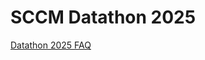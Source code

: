 # SCCM Datathon 2025


[Datathon 2025 FAQ](https://sccm.org/Admin/SCCM/media/SCCM/PDFs/Datathon-2025-FAQ.pdf?utm_medium=email&utm_term=N%2FA&utm_source=D365%20CIJ#msdynmkt_trackingcontext=1f99576b-f934-4f73-94dd-8d21bca40300)
